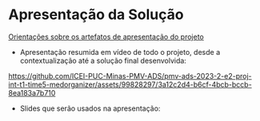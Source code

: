 # Apresentação da Solução

<a href="../docs/10-Apresentação do Projeto.md"> Orientações sobre os artefatos de apresentação do projeto</a>

- Apresentação resumida em vídeo de todo o projeto, desde a contextualização até a solução final desenvolvida:

https://github.com/ICEI-PUC-Minas-PMV-ADS/pmv-ads-2023-2-e2-proj-int-t1-time5-medorganizer/assets/99828297/3a12c2d4-b6cf-4bcb-bccb-8ea183a7b710

- Slides que serão usados na apresentação:

